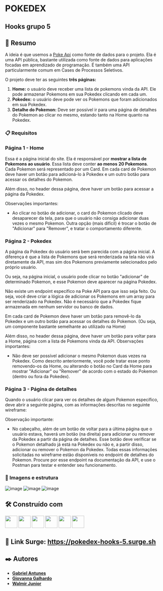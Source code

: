 # POKEDEX
## Hooks grupo 5 



## 🚀 Resumo


A ideia é que usemos a [Poke Api](https://pokeapi.co/) como fonte de dados para o projeto. Ela é uma API pública, bastante utilizada como fonte de dados para aplicações focadas em aprendizado de programação. É também uma API particularmente comum em Cases de Processos Seletivos. 

O projeto deve ter as seguintes **três páginas:**

1. **Home:** o usuário deve receber uma lista de pokemons vinda da API. Ele pode armazenar Pokemons em sua Pokedex clicando em cada um.
2. **Pokedex:** o usuário deve pode ver os Pokemons que foram adicionados em sua Pokedex. 
3. **Detalhe do Pokemon:** Deve ser possível ir para uma página de detalhes do Pokemon ao clicar no mesmo, estando tanto na Home quanto na Pokedex.

 
### 📋  Requisitos


### Página 1 - Home

Essa é a página inicial do site. Ela é responsável por **mostrar a lista de Pokemons ao usuário**. Essa lista deve conter **ao menos** **20 Pokemons**. Cada Pokemon será representado por um Card.
Em cada card de Pokemon deve haver um botão para adicioná-lo à Pokedex e um outro botão para acessar os detalhes do Pokemon.

Além disso, no header dessa página, deve haver um botão para acessar a página da Pokedex.

Observações importantes:

- Ao clicar no botão de adicionar, o card do Pokemon clicado deve desaparecer da tela, para que o usuário não consiga adicionar duas vezes o mesmo Pokemon. Outra opção (mais difícil) é trocar o botão de "Adicionar" para "Remover", e tratar o comportamento diferente.


### Página 2 - Pokedex

A página da Pokedex do usuário será bem parecida com a página inicial. A diferença é que a lista de Pokemons que será renderizada na tela não virá diretamente da API, mas sim dos Pokemons previamente selecionados pelo próprio usuário.

Ou seja, na página inicial, o usuário pode clicar no botão "adicionar" de determinado Pokemon, e esse Pokemon deve aparecer na página Pokedex.

Não existe um endpoint específico na Poke API para que isso seja feito. Ou seja, você deve criar a lógica de adicionar os Pokemons em um array para ser renderizado na Pokedex. Não é necessário que a Pokedex fique armazenada em nenhum servidor ou banco de dados.

Em cada card de Pokemon deve haver um botão para removê-lo da Pokedex e um outro botão para acessar os detalhes do Pokemon. (Ou seja, um componente bastante semelhante ao utilizado na Home)

Além disso, no header dessa página, deve haver um botão para voltar para a Home, página com a lista de Pokemons vinda da API.
Observações importantes:

- Não deve ser possível adicionar o mesmo Pokemon duas vezes na Pokedex. Como descrito anteriormente, você pode tratar esse ponto removendo-os da Home, ou alterando o botão no Card da Home para mostrar "Adicionar" ou "Remover" de acordo com o estado do Pokemon (dentro ou fora da Pokedex).

### Página 3 - Página de detalhes

Quando o usuário clicar para ver os detalhes de algum Pokemon específico, deve abrir a seguinte página, com as informações descritas no seguinte wireframe:

Observação importante: 

- No cabeçalho, além de um botão de voltar para a última página que o usuário estava, haverá um botão (na direita) para adicionar ou remover da Pokedex a partir da página de detalhes. Esse botão deve verificar se o Pokemon detalhado já está na Pokedex ou não e, a partir disso, adicionar ou remover o Pokemon da Pokedex.
Todas essas informações solicitadas no wireframe estão disponíveis no endpoint de detalhes do Pokemon. Procure por esse endpoint na documentação da API, e use o Postman para testar e entender seu funcionamento.

### 🔧 Imagens e estrutura 
 
 ![image](https://user-images.githubusercontent.com/98292838/178165400-bff029f5-0bc8-4923-ae00-90d1c18c026c.png)
![image](https://user-images.githubusercontent.com/98292838/178165409-52bfaa5c-bc83-4448-bb39-c622fba7adc5.png)
![image](https://user-images.githubusercontent.com/98292838/178165417-3636cb73-424d-4809-95c1-8c0d21c280b9.png)



## 🛠️ Construído com

<p>
<img witdh="40px" height="40px" src="https://raw.githubusercontent.com/styled-components/brand/master/styled-components.png">
<img witdh="40px" height="40px" src="https://upload.wikimedia.org/wikipedia/commons/thumb/a/a7/React-icon.svg/1200px-React-icon.svg.png"> 
<img witdh="40px" height="40px" src="https://user-images.githubusercontent.com/98292838/163856370-844eb1b7-11f6-48cd-abec-21c1da4b38b4.png">
<img witdh="40px" height="40px" src="https://user-images.githubusercontent.com/98292838/163856432-c20873d2-9b31-412e-92e9-a1f6c609b40c.png">
<img witdh="40px" height="40px" src="https://user-images.githubusercontent.com/98292838/163856484-18282144-9061-42ee-9691-66c6454b362f.png">
<img witdh="40px" height="40px" src="https://user-images.githubusercontent.com/98292838/163856535-00dbc8fe-e415-4fa3-8d81-50975fb8839c.png">
</p>

## 🔗 Link Surge: https://pokedex-hooks-5.surge.sh


## ✒️ Autores

* [**Gabriel Antunes**](https://github.com/antilt-dev)
* [**Giovanna Galhardo**](https://github.com/giojulio)
* [**Walmir Junior**](https://github.com/Walmir-Junior)


